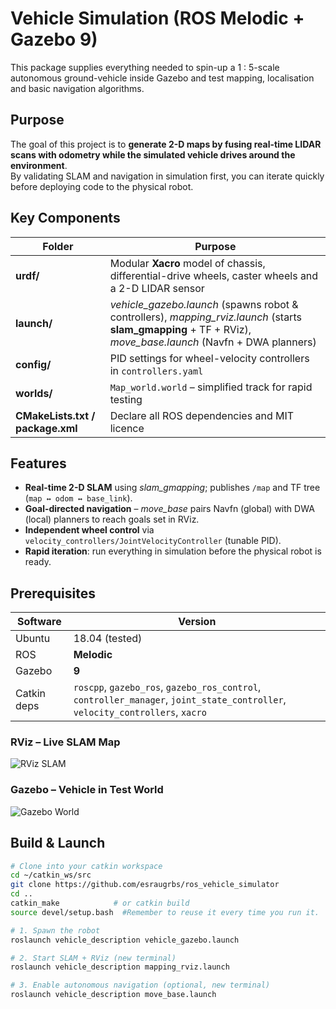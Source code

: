 # Vehicle Simulation (ROS Melodic + Gazebo 9)

This package supplies everything needed to spin-up a 1 ∶ 5-scale autonomous ground-vehicle inside Gazebo and test mapping, localisation and basic navigation algorithms.

## Purpose
The goal of this project is to **generate 2-D maps by fusing real-time LIDAR scans with odometry while the simulated vehicle drives around the environment**.  
By validating SLAM and navigation in simulation first, you can iterate quickly before deploying code to the physical robot.

## Key Components
| Folder | Purpose |
|--------|---------|
| **urdf/**          | Modular **Xacro** model of chassis, differential-drive wheels, caster wheels and a 2-D LIDAR sensor |
| **launch/**        | *vehicle_gazebo.launch* (spawns robot & controllers), *mapping_rviz.launch* (starts **slam_gmapping** + TF + RViz), *move_base.launch* (Navfn + DWA planners) |
| **config/**        | PID settings for wheel-velocity controllers in `controllers.yaml` |
| **worlds/**        | `Map_world.world` – simplified track for rapid testing |
| **CMakeLists.txt / package.xml** | Declare all ROS dependencies and MIT licence |

## Features
* **Real-time 2-D SLAM** using *slam_gmapping*; publishes `/map` and TF tree (`map ↔ odom ↔ base_link`).
* **Goal-directed navigation** – *move_base* pairs Navfn (global) with DWA (local) planners to reach goals set in RViz.
* **Independent wheel control** via `velocity_controllers/JointVelocityController` (tunable PID).
* **Rapid iteration**: run everything in simulation before the physical robot is ready.

## Prerequisites
| Software | Version |
|----------|---------|
| Ubuntu   | 18.04 (tested) |
| ROS      | **Melodic** |
| Gazebo   | **9** |
| Catkin deps | `roscpp`, `gazebo_ros`, `gazebo_ros_control`, `controller_manager`, `joint_state_controller`, `velocity_controllers`, `xacro` |

### RViz – Live SLAM Map
![RViz SLAM](docs/img/Png2.png)

### Gazebo – Vehicle in Test World
![Gazebo World](docs/img/Png1.png)


## Build & Launch
```bash
# Clone into your catkin workspace
cd ~/catkin_ws/src
git clone https://github.com/esraugrbs/ros_vehicle_simulator
cd ..
catkin_make            # or catkin build
source devel/setup.bash  #Remember to reuse it every time you run it.

# 1. Spawn the robot
roslaunch vehicle_description vehicle_gazebo.launch

# 2. Start SLAM + RViz (new terminal)
roslaunch vehicle_description mapping_rviz.launch

# 3. Enable autonomous navigation (optional, new terminal)
roslaunch vehicle_description move_base.launch
